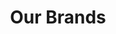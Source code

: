 ---
title: "Our Brands"
layout: "ourbrands"
draft: false

brandtitle : "Our Brand Partners"

ourbrands: 
  description: 
    - The company started by taking over the pump division business of Jebsen & Jessen Technology Thailand.
    - 12 employees from Sales, Services and Business Admin, with a combined Pump and Motors experience of more than 30 years.
    - We provide a wide range of fluid pumping solutions to the commercial and residential building sectors including those for water treatment, irrigation, booster pumps and service water as well as industrial sectors including power plant, fertilizer, mining, petrochemical, chemical, steel, sugar, pulp & paper and palm oil.
    - Business operations are located in Lad Krabang with a fully operational workshop and warehouse facility.
    - Representing Top Tier Pumps and Motors brands in Thailand and Southeast Asia.
    - Serving more than 500 customers and through a nationwide dealer network. 

images: 
    - /images/LogoLowara.png
    - /images/LogoMicropump.png
    - /images/LogoOrlando.png

---